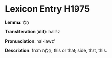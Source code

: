 # Lexicon Entry H1975

**Lemma**: הַלָּז

**Transliteration (xlit)**: hallâz

**Pronunciation**: hal-lawz'

**Description**:
from הַלָּזֶה; this or that; side, that, this.
